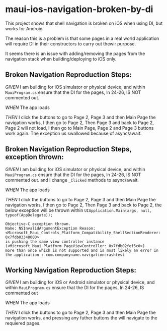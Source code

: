 # maui-ios-navigation-broken-by-di
This project shows that shell navigation is broken on iOS when using DI, but works for Android.

The reason this is a problem is that some pages in a real world application will require DI in their constructors to carry out thewir purpose.

It seems there is an issue with adding/removing the pages from the navigation stack when building/deploying to iOS only.


## Broken Navigation Reproduction Steps:

*GIVEN* I am building for iOS simulator or physical device, and within `MauiProgram.cs` ensure that the DI for the pages, ln 24-26, IS NOT commented out.

*WHEN* The app loads

*THEN* I click the buttons to go to Page 2, Page 3 and then Main Page the navigation works,
I then go to Page 2, Then Page 3 and back to Page 2, Page 2 will not load, I then go to Main Page, Page 2 and Page 3 buttons work again. The exception us swallowed because of async/await.


## Broken Navigation Reproduction Steps, exception thrown:

*GIVEN* I am building for iOS simulator or physical device, and within `MauiProgram.cs` ensure that the DI for the pages, ln 24-26, IS NOT commented out. and I change `_Clicked` methods to async/await.

*WHEN* The app loads

*THEN* I click the buttons to go to Page 2, Page 3 and then Main Page the navigation works, I then go to Page 2, Then Page 3 and back to Page 2, the below exception will be thrown within `UIApplication.Main(args, null, typeof(AppDelegate));`

```
Objective-C exception thrown.
Name: NSInvalidArgumentException Reason: <Microsoft_Maui_Controls_Platform_Compatibility_ShellSectionRenderer: 0x7fdb03348000>
is pushing the same view controller instance (<Microsoft_Maui_Platform_PageViewController: 0x7fdb02fef5c0>)
more than once which is not supported and is most likely an error in the application : com.companyname.navigationcrashtest
```


## Working Navigation Reproduction Steps:

*GIVEN* I am building for iOS or Android simulator or physical device, and within `MauiProgram.cs` ensure that the DI for the pages, ln 24-26, IS commented out

*WHEN* The app loads

*THEN* I click the buttons to go to Page 2, Page 3 and then Main Page the navigation works, and pressing any futher buttons the will navigate to the requiered pages.
